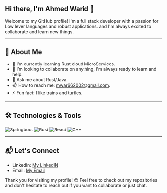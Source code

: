 ## Hi there, I'm Ahmed Warid 👋
Welcome to my GitHub profile! I'm a full stack developer with a passion for Low lever languages and robust applications. and I'm always excited to collaborate and learn new things.

---

## 🚀 About Me

- 🌱 I’m currently learning Rust cloud MicroServices.
- 👯 I’m looking to collaborate on anything, i'm always ready to learn and help.
- 💬 Ask me about Rust/Java.
- 📫 How to reach me: mwar662002@gmail.com.
- ⚡ Fun fact: I like trains and turtles.

---

## 🛠️ Technologies & Tools

![Springboot](https://img.shields.io/badge/Tool1-007ACC?style=for-the-badge&logo=tool1&logoColor=green)
![Rust](https://img.shields.io/badge/Tool2-007ACC?style=for-the-badge&logo=tool2&logoColor=red)
![React](https://img.shields.io/badge/Tool3-007ACC?style=for-the-badge&logo=tool3&logoColor=blue)
![C++](https://img.shields.io/badge/Tool4-007ACC?style=for-the-badge&logo=tool4&logoColor=grey)

---


## 📬 Let's Connect

- LinkedIn: [My LinkedIN](https://linkedin.com/in/ahmed-warid)
- Email: [My Email](mailto:mwar662002@gmail.com)


Thank you for visiting my profile! 😊 Feel free to check out my repositories and don't hesitate to reach out if you want to collaborate or just chat.
